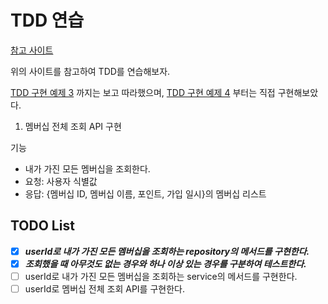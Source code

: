 # TDD 연습

[참고 사이트](https://mangkyu.tistory.com/182)

위의 사이트를 참고하여 TDD를 연습해보자.

[TDD 구현 예제 3](https://mangkyu.tistory.com/184)
까지는 보고 따라했으며,
[TDD 구현 예제 4](https://mangkyu.tistory.com/185) 부터는 직접 구현해보았다.

1. 멤버십 전체 조회 API 구현

기능

- 내가 가진 모든 멤버십을 조회한다.
- 요청: 사용자 식별값
- 응답: {멤버십 ID, 멤버십 이름, 포인트, 가입 일시}의 멤버십 리스트

## TODO List

- [x] **_userId로 내가 가진 모든 멤버십을 조회하는 repository의 메서드를 구현한다._**
- [x] _**조회했을 때 아무것도 없는 경우와 하나 이상 있는 경우를 구분하여 테스트한다.**_
- [ ] userId로 내가 가진 모든 멤버십을 조회하는 service의 메서드를 구현한다.
- [ ] userId로 멤버십 전체 조회 API를 구현한다.